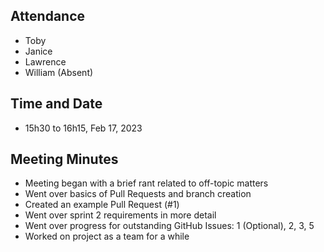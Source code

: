 ## Attendance
- Toby
- Janice
- Lawrence
- William (Absent)

## Time and Date
- 15h30 to 16h15, Feb 17, 2023

## Meeting Minutes
- Meeting began with a brief rant related to off-topic matters
- Went over basics of Pull Requests and branch creation
- Created an example Pull Request (#1)
- Went over sprint 2 requirements in more detail
- Went over progress for outstanding GitHub Issues: 1 (Optional), 2, 3, 5
- Worked on project as a team for a while